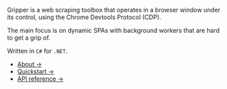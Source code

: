 Gripper is a web scraping toolbox that operates in a browser window under its control,
using the Chrome Devtools Protocol (CDP).

The main focus is on dynamic SPAs with background workers that are hard to get a grip of.

Written in `C#` for `.NET`.

- [About →](about.md)
- [Quickstart →](quickstart.md)
- [API reference →](i_web_client.md)